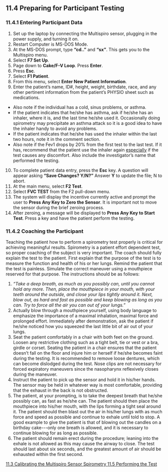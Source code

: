 ## 11.4 Preparing for Participant Testing

### 11.4.1 Entering Participant Data

1. Set up the laptop by connecting the Multispiro sensor, plugging in the power supply, and turning it on.
2. Restart Computer is MS-DOS Mode.
3. At the MS-DOS prompt, type **“cd..”** and **“sx”**.  This gets you to the Multispiro menu.
4. Select **F7 Set Up**.
5. Page down to **Cake/F-V Loop**. Press **Enter**.
6. Press **Esc**.
7. Select **F1 Patient**.
8. From this menu, select **Enter New Patient Information**.
9. Enter the patient’s name, ID#, height, weight, birthdate, race, and any other pertinent information from the patient’s PHYSIO sheet such as medications.
 * Also note if the individual has a cold, sinus problems, or asthma.
 * If the patient indicates that he/she has asthma, ask if he/she has an inhaler, where it is, and the last time he/she used it.  Occasionally doing spirometry may precipitate an asthma attack so it is a good idea to have the inhaler handy to avoid any problems.
 * If the patient indicates that he/she has used the inhaler within the last two hours, note it in the comment section.
 * Also note if the Fev1 drops by 20% from the first test to the last test. If it has, recommend that the patient use the inhaler again <u>especially</u> if the test causes any discomfort. Also include the investigator’s name that performed the testing.
10. To complete patient data entry, press the **Esc** key.  A question will appear asking **“Save Changes? Y/N?”** Answer **Y** to update the file; N to abort.
11. At the main menu, select **F2 Test**.
12. Select **FVC TEST** from the F2 pull-down menu.
13. The system will display the incentive currently active and prompt the user to **Press Any Key to Zero the Sensor**. It is important not to move the sensor during the brief zeroing process.
14. After zeroing, a message will be displayed to **Press Any Key to Start Test**. Press a key and have the patient perform the testing.

### 11.4.2 Coaching the Participant

Teaching the patient how to perform a spirometry test properly is critical for achieving meaningful results.  Spirometry is a patient effort dependent test, so proper coaching of the subject is very important.  The coach should fully explain the test to the patient.  First explain that the purpose of the test is to measure the function and health of his or her lungs.  Remind the patient that the test is painless.  Simulate the correct maneuver using a mouthpiece reserved for that purpose.  The instructions should be as follows:

1. _“Take a deep breath, as much as you possibly can, until you cannot hold any more.  Then, place the mouthpiece in your mouth, with your teeth around the outside, and close your lips tightly around it.  Next, blow out, as hard and fast as possible and keep blowing as long as you can.  Try to force all the air you can out of your lungs.”_
2. Actually blow through a mouthpiece yourself, using body language to emphasize the importance of a maximal inhalation, maximal force and prolonged effort.  Immediately after demonstration, ask the patient if he/she noticed how you squeezed the last little bit of air out of your lungs.
3. Seat the patient comfortably in a chair with both feet on the ground.  Loosen any restrictive clothing such as a tight belt, tie or vest or a bra, girdle or corset. Seating the patient in a chair ensures that the patient doesn’t fall on the floor and injure him or herself if he/she becomes faint during the testing. It is recommended to remove loose dentures, which can become dislodged during the test.  Nose clips are not necessary for forced expiratory maneuvers since the nasopharynx reflexively closes during the maneuver.
4. Instruct the patient to pick up the sensor and hold it in his/her hands.  The sensor may be held in whatever way is most comfortable, providing that the exhaust in the back is not obstructed.
5. The patient, at your prompting, is to take the deepest breath that he/she possibly can, as fast as he/she can.  The patient should then place the mouthpiece into his/her mouth, with the lips forming a tight seal around it.  The patient should then blast out the air in his/her lungs with as much force and speed as possible and continue to exhale until told to stop.  A good example to give the patient is that of blowing out the candles on a birthday cake---only one breath is allowed, and it is necessary to continue blowing for as long as possible.
6. The patient should remain erect during the procedure; leaning into the exhale is not allowed as this may cause the airway to close.  The test should last about six seconds, and the greatest amount of air should be exhausted within the first second.


<div class="center">
<div class="btn-group">
  <a href=":pages_path:/manuals/spirometry/11-03-calibrating-multispiro-sensor.md" class="btn btn-default">
    <span class="glyphicon glyphicon-chevron-left"></span>
    11.3 Calibrating the Multispiro Sensor
  </a>

  <a href=":pages_path:/manuals/spirometry" class="btn btn-default">
    <span class="glyphicon glyphicon-chevron-up"></span>
    Spirometry
  </a>

  <a href=":pages_path:/manuals/spirometry/11-05-performing-test.md" class="btn btn-success">
    11.5 Performing the Test
    <span class="glyphicon glyphicon-chevron-right"></span>
  </a>
</div>
</div>
